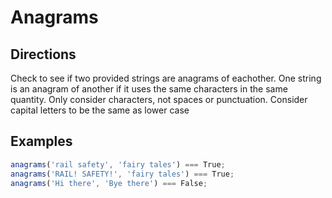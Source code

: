 # Anagrams

## Directions

Check to see if two provided strings are anagrams of eachother. One string is an anagram of another if it uses the same characters in the same quantity. Only consider characters, not spaces or punctuation. Consider capital letters to be the same as lower case

## Examples

```javascript
anagrams('rail safety', 'fairy tales') === True;
anagrams('RAIL! SAFETY!', 'fairy tales') === True;
anagrams('Hi there', 'Bye there') === False;
```

